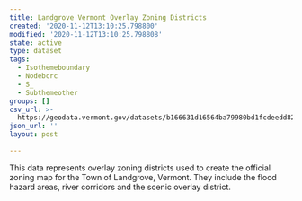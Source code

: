 ```yaml
---
title: Landgrove Vermont Overlay Zoning Districts
created: '2020-11-12T13:10:25.798800'
modified: '2020-11-12T13:10:25.798808'
state: active
type: dataset
tags:
  - Isothemeboundary
  - Nodebcrc
  - S_
  - Subthemeother
groups: []
csv_url: >-
  https://geodata.vermont.gov/datasets/b166631d16564ba79980bd1fcdeedd82_0.csv?outSR=%7B%22latestWkid%22%3A3857%2C%22wkid%22%3A102100%7D
json_url: ''
layout: post

---
```

This data represents overlay zoning districts used to create the official zoning map for the Town of Landgrove, Vermont.  They include the flood hazard areas, river corridors and the scenic overlay district.
